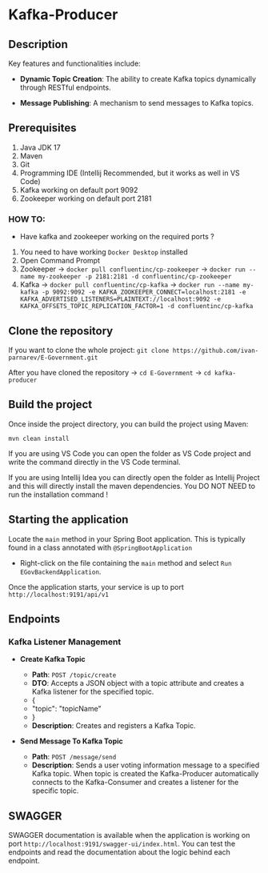 # Kafka-Producer

## Description

Key features and functionalities include:

- **Dynamic Topic Creation**: The ability to create Kafka topics dynamically through RESTful endpoints.

- **Message Publishing**: A mechanism to send messages to Kafka topics.

## Prerequisites
1. Java JDK 17
2. Maven
3. Git
4. Programming IDE (Intellij Recommended, but it works as well in VS Code)
5. Kafka working on default port 9092
6. Zookeeper working on default port 2181

### HOW TO:
- Have kafka and zookeeper working on the required ports ?
1. You need to have working `Docker Desktop` installed
2. Open Command Prompt
3. Zookeeper -> `docker pull confluentinc/cp-zookeeper` -> `docker run --name my-zookeeper -p 2181:2181 -d confluentinc/cp-zookeeper`
4. Kafka -> `docker pull confluentinc/cp-kafka` -> `docker run --name my-kafka -p 9092:9092 -e KAFKA_ZOOKEEPER_CONNECT=localhost:2181 -e KAFKA_ADVERTISED_LISTENERS=PLAINTEXT://localhost:9092 -e KAFKA_OFFSETS_TOPIC_REPLICATION_FACTOR=1 -d confluentinc/cp-kafka`


## Clone the repository
If you want to clone the whole project:
`git clone https://github.com/ivan-parnarev/E-Government.git`

After you have cloned the repository -> `cd E-Government` -> `cd kafka-producer
`
## Build the project
Once inside the project directory, you can build the project using Maven:

`mvn clean install`

If you are using VS Code you can open the folder as VS Code project and write the command directly in the VS Code terminal.

If you are using Intellij Idea you can directly open the folder as Intellij Project and this will directly install the maven dependencies. You DO NOT NEED to run the installation command !

## Starting the application
Locate the `main` method in your Spring Boot application. This is typically found in a class annotated with `@SpringBootApplication`

- Right-click on the file containing the `main` method and select `Run EGovBackendApplication`.

Once the application starts, your service is up to port `http://localhost:9191/api/v1`

## Endpoints

### Kafka Listener Management

- **Create Kafka Topic**
    - **Path**: `POST /topic/create`
    - **DTO**: Accepts a JSON object with a topic attribute and creates a Kafka listener for the specified topic.
    - {
    - "topic": "topicName"
    - }
    - **Description**: Creates and registers a Kafka Topic.

- **Send Message To Kafka Topic**
    - **Path**: `POST /message/send`
  - **Description**:  Sends a user voting information message to a specified Kafka topic. When topic is created the Kafka-Producer automatically connects to the Kafka-Consumer and creates a listener for the specific topic.

## SWAGGER
SWAGGER documentation is available when the application is working on port `http://localhost:9191/swagger-ui/index.html`. You can test the endpoints and read the documentation about the logic behind each endpoint. 